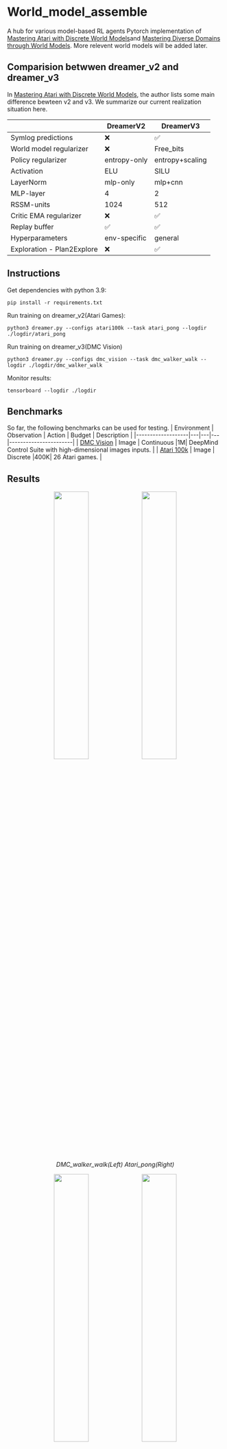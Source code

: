 # World_model_assemble
A hub for various model-based RL agents
Pytorch implementation of [Mastering Atari with Discrete World Models](https://arxiv.org/abs/2010.02193)and [Mastering Diverse Domains through World Models](https://arxiv.org/abs/2301.04104v1). More relevent world models will be added later.

## Comparision betwwen dreamer_v2 and dreamer_v3
In [Mastering Atari with Discrete World Models](https://arxiv.org/abs/2010.02193), the author lists some main difference bewteen v2 and v3. We summarize our current realization situation here.

|                           | DreamerV2   | DreamerV3     |
|-----------------------------------|-------------|---------------|
| Symlog predictions                | ❌           | ✅             |
| World model regularizer           | ❌           | Free_bits            |
| Policy regularizer                | entropy-only           | entropy+scaling             |
| Activation                        | ELU           | SILU             |
| LayerNorm                         | mlp-only           | mlp+cnn            |
| MLP-layer                         | 4           | 2             |
| RSSM-units                        | 1024           | 512             |
| Critic EMA regularizer            | ❌           | ✅             |
| Replay buffer                     | ✅           | ✅             |
| Hyperparameters                   | env-specific        | general           |
| Exploration - Plan2Explore            | ❌           | ✅             |



## Instructions


Get dependencies with python 3.9:
```
pip install -r requirements.txt
```
Run training on dreamer_v2(Atari Games):
```
python3 dreamer.py --configs atari100k --task atari_pong --logdir ./logdir/atari_pong
```
Run training on dreamer_v3(DMC Vision)
```
python3 dreamer.py --configs dmc_vision --task dmc_walker_walk --logdir ./logdir/dmc_walker_walk
```
Monitor results:
```
tensorboard --logdir ./logdir
```

## Benchmarks
So far, the following benchmarks can be used for testing.
| Environment        | Observation | Action | Budget | Description |
|-------------------|---|---|---|-----------------------|
| [DMC Vision](https://github.com/deepmind/dm_control) | Image | Continuous |1M| DeepMind Control Suite with high-dimensional images inputs. |
| [Atari 100k](https://github.com/openai/atari-py) | Image | Discrete |400K| 26 Atari games. |


## Results
<p align="center">
    <img width="40%" src="https://github.com/whatevermybaby/World_model_assemble/blob/main/results/fig/dmc_walk_walker.jpg?raw=true">
    <img width="40%" src="https://github.com/whatevermybaby/World_model_assemble/blob/main/results/fig/atari_pong.jpg?raw=true">
<br>
    <em>DMC_walker_walk(Left) Atari_pong(Right)</em>

</p>

<p align="center">
    <img width="40%" src="https://github.com/whatevermybaby/World_model_assemble/blob/main/dreamer_v2_pong.gif?raw=true">
    <img width="40%" src="https://github.com/whatevermybaby/World_model_assemble/blob/main/dreamer_v3_pong.gif?raw=true">
<br>
    <em>Atari_pong(Left:V2 Right:V3)</em>
    </p>
<p align="center">
    <img width="40%" src="https://github.com/whatevermybaby/World_model_assemble/blob/main/dreamer_v2_walker.gif?raw=true">
    <img width="40%" src="https://github.com/whatevermybaby/World_model_assemble/blob/main/dreamer_v3_walker.gif?raw=true">
<br>
    <em>dmc_walker_walk(Left:V2 Right:V3)</em>
</p>

## Acknowledgments
This code is heavily inspired by the following works:
- danijar's Dreamer-v3 jax implementation: https://github.com/danijar/dreamerv3
- danijar's Dreamer-v2 tensorflow implementation: https://github.com/danijar/dreamerv2
- NM512's Dreamer-v3 pytorch implementation: https://github.com/NM512/dreamerv3-torch
- jurgisp's Pydreamer implementation: https://github.com/jurgisp/pydreamer
